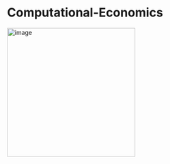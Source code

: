 # Computational-Economics

<img src="https://www.pngitem.com/pimgs/m/647-6470838_under-construction-coming-soon-clipart-hd-png-download.png" alt="image" width="300"/>
